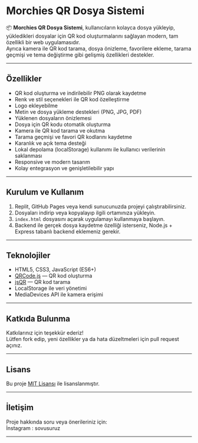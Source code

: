 # Morchies QR Dosya Sistemi

📦 **Morchies QR Dosya Sistemi**, kullanıcıların kolayca dosya yükleyip, yükledikleri dosyalar için QR kod oluşturmalarını sağlayan modern, tam özellikli bir web uygulamasıdır.  
Ayrıca kamera ile QR kod tarama, dosya önizleme, favorilere ekleme, tarama geçmişi ve tema değiştirme gibi gelişmiş özellikleri destekler.

---

## Özellikler

- QR kod oluşturma ve indirilebilir PNG olarak kaydetme  
- Renk ve stil seçenekleri ile QR kod özelleştirme  
- Logo ekleyebilme  
- Metin ve dosya yükleme destekleri (PNG, JPG, PDF)  
- Yüklenen dosyaların önizlemesi  
- Dosya için QR kodu otomatik oluşturma  
- Kamera ile QR kod tarama ve okutma  
- Tarama geçmişi ve favori QR kodlarını kaydetme  
- Karanlık ve açık tema desteği  
- Lokal depolama (localStorage) kullanımı ile kullanıcı verilerinin saklanması  
- Responsive ve modern tasarım  
- Kolay entegrasyon ve genişletilebilir yapı  

---

## Kurulum ve Kullanım

1. Replit, GitHub Pages veya kendi sunucunuzda projeyi çalıştırabilirsiniz.  
2. Dosyaları indirip veya kopyalayıp ilgili ortamınıza yükleyin.  
3. `index.html` dosyasını açarak uygulamayı kullanmaya başlayın.  
4. Backend ile gerçek dosya kaydetme özelliği isterseniz, Node.js + Express tabanlı backend eklemeniz gerekir.

---

## Teknolojiler

- HTML5, CSS3, JavaScript (ES6+)  
- [QRCode.js](https://github.com/davidshimjs/qrcodejs) — QR kod oluşturma  
- [jsQR](https://github.com/cozmo/jsQR) — QR kod tarama  
- LocalStorage ile veri yönetimi  
- MediaDevices API ile kamera erişimi  

---

## Katkıda Bulunma

Katkılarınız için teşekkür ederiz!  
Lütfen fork edip, yeni özellikler ya da hata düzeltmeleri için pull request açınız.

---

## Lisans

Bu proje [MIT Lisansı](LICENSE) ile lisanslanmıştır.

---

## İletişim

Proje hakkında soru veya önerileriniz için:  
İnstagram : sovusuruz

---

